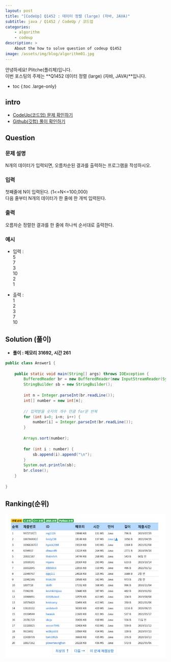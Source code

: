 ```yaml
---
layout: post
title: "[CodeUp] Q1452 : 데이터 정렬 (large) (자바, JAVA)"
subtitle: java / Q1452 / CodeUp / 코드업
categories:
    - algorithm
    - codeup
description: >
    About the how to solve question of codeup Q1452
image: /assets/img/blog/algorithm01.jpg
---
```


안녕하세요! Plitche(플리체)입니다.  
이번 포스팅의 주제는 **Q1452 데이터 정렬 (large) (자바, JAVA)**입니다.

* toc
{:toc .large-only}

## intro
* [CodeUp(코드업) 문제 확인하기](https://codeup.kr/problem.php?id=1452)  
* [Github(깃헙) 풀이 확인하기](https://github.com/plitche/CodeUp_Solution/tree/master/Q1301~Q1400/Q1452)  

## Question
### 문제 설명
N개의 데이터가 입력되면, 오름차순된 결과를 출력하는 프로그램을 작성하시오.  

### 입력
첫째줄에 N이 입력된다. (1<=N<=100,000)  
다음 줄부터 N개의 데이터가 한 줄에 한 개씩 입력된다.  

### 출력
오름차순 정렬한 결과를 한 줄에 하나씩 순서대로 출력한다.  

### 예시
* 입력 :  
5  
7  
3  
10  
2  
1  

* 출력 :  
1  
2  
3  
7  
10  

## Solution (풀이)
* **풀이 : 메모리 31692, 시간 261**  

```java
public class Answer1 {

    public static void main(String[] args) throws IOException {
        BufferedReader br = new BufferedReader(new InputStreamReader(System.in));
        StringBuilder sb = new StringBuilder();
        
        int n = Integer.parseInt(br.readLine());
        int[] number = new int[n];
        
        // 입력받을 숫자의 개수 만큼 for문 반복
        for (int i=0; i<n; i++) {
        	number[i] = Integer.parseInt(br.readLine());
        }
        
        Arrays.sort(number);
        
        for (int i : number) {
        	sb.append(i).append("\n");
        }
        System.out.println(sb);
        br.close();
    }
    	 
}
```  

## Ranking(순위)
![](/assets/post/codeup/Q1400~Q1499/20211019_02/03.JPG)  